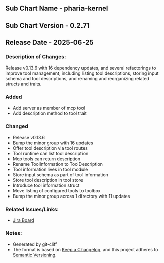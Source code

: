 ## Sub Chart Name - pharia-kernel
## Sub Chart Version - 0.2.71
## Release Date - 2025-06-25

### Description of Changes:

Release v0.13.6 with 16 dependency updates, and several refactorings to improve tool management, including listing tool descriptions, storing input schema and tool descriptions, and renaming and reorganizing related structs and traits.

### Added

- Add server as member of mcp tool
- Add description method to tool trait

### Changed

- Release v0.13.6
- Bump the minor group with 16 updates
- Offer tool description via tool routes
- Tool runtime can list tool description
- Mcp tools can return description
- Rename ToolInformation to ToolDescription
- Tool information lives in tool module
- Store input schema as part of tool information
- Store tool description in tool store
- Introduce tool information struct
- Move listing of configured tools to toolbox
- Bump the minor group across 1 directory with 11 updates

### Related Issues/Links:
- [Jira Board](https://aleph-alpha.atlassian.net/jira/software/projects/PK/boards/160)

### Notes:
- Generated by git-cliff
- The format is based on [Keep a Changelog](https://keepachangelog.com/en/1.0.0/),
and this project adheres to [Semantic Versioning](https://semver.org/spec/v2.0.0.html).
